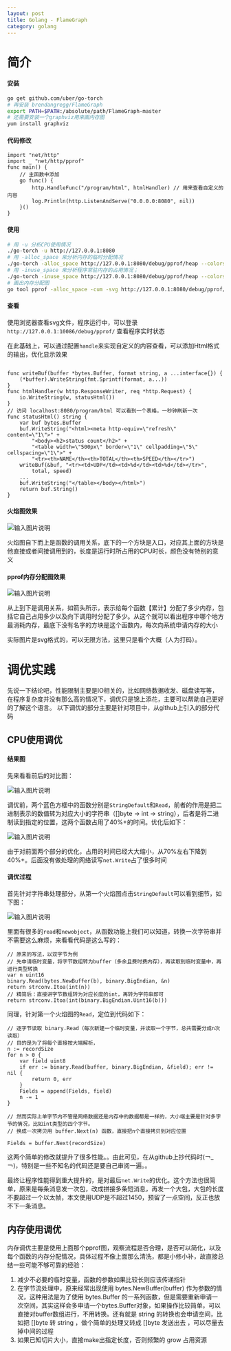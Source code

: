 ```yaml
---
layout: post
title: Golang - FlameGraph
category: golang
---
```


# 简介
#### 安装
```bash
go get github.com/uber/go-torch
# 再安装 brendangregg/FlameGraph 
export PATH=$PATH:/absolute/path/FlameGraph-master
# 还需要安装一个graphviz用来画内存图
yum install graphviz
```
#### 代码修改
```golang
import "net/http"
import _ "net/http/pprof"
func main() {
    // 主函数中添加
    go func() {
		http.HandleFunc("/program/html", htmlHandler) // 用来查看自定义的内容
		log.Println(http.ListenAndServe("0.0.0.0:8080", nil))
	}()
}
```

#### 使用
```bash
# 用 -u 分析CPU使用情况
./go-torch -u http://127.0.0.1:8080
# 用 -alloc_space 来分析内存的临时分配情况
./go-torch -alloc_space http://127.0.0.1:8080/debug/pprof/heap --colors=mem
# 用 -inuse_space 来分析程序常驻内存的占用情况；
./go-torch -inuse_space http://127.0.0.1:8080/debug/pprof/heap --colors=mem
# 画出内存分配图
go tool pprof -alloc_space -cum -svg http://127.0.0.1:8080/debug/pprof/heap > heap.svg
```

#### 查看

使用浏览器查看svg文件，程序运行中，可以登录 `http://127.0.0.1:10086/debug/pprof/` 查看程序实时状态

在此基础上，可以通过配置`handle`来实现自定义的内容查看，可以添加Html格式的输出，优化显示效果


```golang

func writeBuf(buffer *bytes.Buffer, format string, a ...interface{}) {
	(*buffer).WriteString(fmt.Sprintf(format, a...))
}
func htmlHandler(w http.ResponseWriter, req *http.Request) {
	io.WriteString(w, statusHtml())
}
// 访问 localhost:8080/program/html 可以看到一个表格，一秒钟刷新一次
func statusHtml() string {
	var buf bytes.Buffer
	buf.WriteString("<html><meta http-equiv=\"refresh\" content=\"1\">" +
		"<body><h2>status count</h2>" +
		"<table width=\"500px\" border=\"1\" cellpadding=\"5\" cellspacing=\"1\">" +
		"<tr><th>NAME</th><th>TOTAL</th><th>SPEED</th></tr>")
	writeBuf(&buf, "<tr><td>UDP</td><td>%d</td><td>%d</td></tr>",
		total, speed)
	...
	buf.WriteString("</table></body></html>")
	return buf.String()
} 

```

#### 火焰图效果

![输入图片说明](https://github.com/1OOOO/1OOOO.github.io/raw/master/assets/image/02105437_6KZx.png)

火焰图自下而上是函数的调用关系，底下的一个方块是入口，对应其上面的方块是他直接或者间接调用到的，长度是运行时所占用的CPU时长，颜色没有特别的意义

#### pprof内存分配图效果

![输入图片说明](https://github.com/1OOOO/1OOOO.github.io/raw/master/assets/image/02105411_4UVk.png)

从上到下是调用关系，如箭头所示，表示给每个函数【累计】分配了多少内存，包括它自己占用多少以及向下调用时分配了多少。从这个就可以看出程序中哪个地方最消耗内存，最底下没有名字的方块是这个函数内，每次向系统申请内存的大小

实际图片是svg格式的，可以无限方法，这里只是看个大概（人为打码）。

# 调优实践

先说一下结论吧，性能限制主要是IO相关的，比如网络数据收发、磁盘读写等，在程序复杂度并没有那么高的情况下，调优只是锦上添花，主要可以帮助自己更好的了解这个语言。
以下调优的部分主要是针对项目中，从github上引入的部分代码

## CPU使用调优

#### 结果图
先来看看前后的对比图：

![输入图片说明](https://github.com/1OOOO/1OOOO.github.io/raw/master/assets/image/02130119_K7cj.jpg)

调优前，两个蓝色方框中的函数分别是`StringDefault`和`Read`，前者的作用是把二进制表示的数值转为对应大小的字符串（[]byte -> int -> string），后者是将二进制读到指定的位置，这两个函数占用了40%+的时间。优化后如下：

![输入图片说明](https://github.com/1OOOO/1OOOO.github.io/raw/master/assets/image/02130129_gOFa.jpg)

由于对前面两个部分的优化，占用的时间已经大大缩小，从70%左右下降到40%+。后面没有做处理的网络读写`net.Write`占了很多时间
#### 调优过程

首先针对字符串处理部分，从第一个火焰图点击`StringDefault`可以看到细节，如下图：

![输入图片说明](https://github.com/1OOOO/1OOOO.github.io/raw/master/assets/image/02131056_enq4.jpg)

里面有很多的`read`和`newobject`，从函数功能上我们可以知道，转换一次字符串并不需要这么麻烦，来看看代码是这么写的：
```golang
// 原来的写法，以双字节为例
// 先申请临时变量，将字节数组转为buffer（多余且费时费内存），再读取到临时变量中，再进行类型转换
var n uint16
binary.Read(bytes.NewBuffer(b), binary.BigEndian, &n)
return strconv.Itoa(int(n)) 
// 精简后：直接讲字节数组转为对应长度的int，再转为字符串即可
return strconv.Itoa(int(binary.BigEndian.Uint16(b)))
```
同理，针对第一个火焰图的`Read`，定位到代码如下：
```golang
// 逐字节读取 binary.Read（每次新建一个临时变量，并读取一个字节，总共需要分成n次读取）
// 目的是为了将每个直接按大端解析，
n := recordSize
for n > 0 {
    var field uint8
    if err := binary.Read(buffer, binary.BigEndian, &field); err != nil {
        return 0, err
    }
    Fields = append(Fields, field)
    n -= 1
}
 
// 然而实际上单字节内不管是网络数据还是内存中的数据都是一样的，大小端主要是针对多字节的情况，比如int类型的四个字节。
// 换成一次拷贝用 buffer.Next(n) 函数，直接把n个直接拷贝到对应位置
 
Fields = buffer.Next(recordSize)
```
这两个简单的修改就提升了很多性能。。由此可见，在从github上抄代码时(￢_￢)，特别是一些不知名的代码还是要自己审阅一遍。。

最终让程序性能得到重大提升的，是对最后`net.Write`的优化。这个方法也很简单，原来是每条消息发一次包，改成拼接多条短消息，再发一个大包，大包的长度不要超过一个以太帧，本文使用UDP是不超过1450，预留了一点空间，反正也放不下一条消息。

## 内存使用调优

内存调优主要是使用上面那个pprof图，观察流程是否合理，是否可以简化，以及每个函数的内存分配情况，具体过程不像上面那么清洗，都是小修小补，故直接总结一些可能不够可靠的经验：

1. 减少不必要的临时变量，函数的参数如果比较长则应该传递指针
2. 在字节流处理中，原来经常出现使用 bytes.NewBuffer(buffer) 作为参数的情况，这种用法是为了使用 bytes.Buffer 的一系列函数，但是需要重新申请一次空间，其实这样会多申请一个bytes.Buffer对象，如果操作比较简单，可以直接对buffer数组进行，不用转换。还有就是 string 的转换也会申请空间，比如把 []byte 转 string ，做个简单的处理又转成 []byte 发送出去 ，可以尽量去掉中间的过程
3. 如果已知切片大小，直接make出指定长度，否则频繁的 grow 占用资源